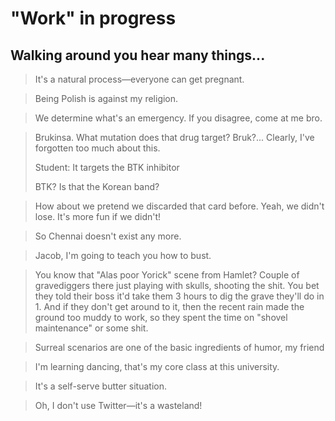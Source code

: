 # "Work" in progress

## Walking around you hear many things...

> It's a natural process—everyone can get pregnant.

> Being Polish is against my religion.

> We determine what's an emergency. If you disagree, come at me bro.

> Brukinsa. What mutation does that drug target? Bruk?... Clearly, I've forgotten too much about this.
>
> Student: It targets the BTK inhibitor
>
> BTK? Is that the Korean band?

> How about we pretend we discarded that card before. Yeah, we didn't lose. It's more fun if we didn't!

> So Chennai doesn't exist any more. 

> Jacob, I'm going to teach you how to bust. 

> You know that "Alas poor Yorick" scene from Hamlet? Couple of gravediggers there just playing with skulls, shooting the shit. You bet they told their boss it'd take them 3 hours to dig the grave they'll do in 1. And if they don't get around to it, then the recent rain made the ground too muddy to work, so they spent the time on "shovel maintenance" or some shit.

> Surreal scenarios are one of the basic ingredients of humor, my friend

> I'm learning dancing, that's my core class at this university.

> It's a self-serve butter situation.

> Oh, I don't use Twitter—it's a wasteland!



